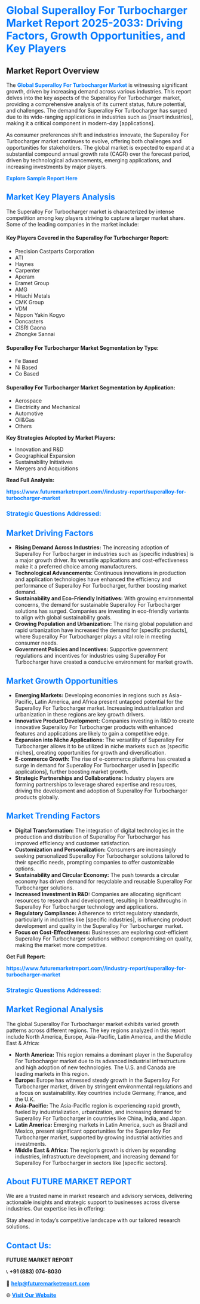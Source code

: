<h1 style="color: #007BFF;">Global Superalloy For Turbocharger Market Report 2025-2033: Driving Factors, Growth Opportunities, and Key Players</h1>

<section id="overview">
<h2>Market Report Overview</h2>
<p>The <a href="https://www.futuremarketreport.com//industry-report/superalloy-for-turbocharger-market" style="color: #007BFF; text-decoration: none;"><strong>Global Superalloy For Turbocharger Market</strong></a> is witnessing significant growth, driven by increasing demand across various industries. This report delves into the key aspects of the Superalloy For Turbocharger market, providing a comprehensive analysis of its current status, future potential, and challenges. The demand for Superalloy For Turbocharger has surged due to its wide-ranging applications in industries such as [insert industries], making it a critical component in modern-day [applications].</p>
<p>As consumer preferences shift and industries innovate, the Superalloy For Turbocharger market continues to evolve, offering both challenges and opportunities for stakeholders. The global market is expected to expand at a substantial compound annual growth rate (CAGR) over the forecast period, driven by technological advancements, emerging applications, and increasing investments by major players.</p>
</section>

<section id="overview">
<p><a href="https://www.futuremarketreport.com//request-sample/reportId=55389" style="color: #007BFF; text-decoration: none;"><strong>Explore Sample Report Here</strong></a></p>
</section>

<section id="key-players">
<h2 style="color: #007BFF;">Market Key Players Analysis</h2>
<p>The Superalloy For Turbocharger market is characterized by intense competition among key players striving to capture a larger market share. Some of the leading companies in the market include:</p>
<h4>Key Players Covered in the Superalloy For Turbocharger Report:</h4>
<ul><li>Precision Castparts Corporation</li><li>ATI</li><li>Haynes</li><li>Carpenter</li><li>Aperam</li><li>Eramet Group</li><li>AMG</li><li>Hitachi Metals</li><li>CMK Group</li><li>VDM</li><li>Nippon Yakin Kogyo</li><li>Doncasters</li><li>CISRI Gaona</li><li>Zhongke Sannai</li></ul>
<h4>Superalloy For Turbocharger Market Segmentation by Type:</h4>
<ul><li>Fe Based</li><li>Ni Based</li><li>Co Based</li></ul>

<h4>Superalloy For Turbocharger Market Segmentation by Application:</h4>
<ul><li>Aerospace</li><li>Electricity and Mechanical</li><li>Automotive</li><li>Oil&amp;Gas</li><li>Others</li></ul>
<p><strong>Key Strategies Adopted by Market Players:</strong></p>
<ul>
<li>Innovation and R&D</li>
<li>Geographical Expansion</li>
<li>Sustainability Initiatives</li>
<li>Mergers and Acquisitions</li>
</ul>
</section>

<section>
<p><strong>Read Full Analysis: </strong></p><a href="https://www.futuremarketreport.com//industry-report/superalloy-for-turbocharger-market" style="color: #007BFF; text-decoration: none;"><strong>https://www.futuremarketreport.com//industry-report/superalloy-for-turbocharger-market</strong></a>
<h3 style="color: #007BFF;">Strategic Questions Addressed:</h3>
</section>

<section id="driving-factors">
<h2 style="color: #007BFF;">Market Driving Factors</h2>
<ul>
<li><strong>Rising Demand Across Industries:</strong> The increasing adoption of Superalloy For Turbocharger in industries such as [specific industries] is a major growth driver. Its versatile applications and cost-effectiveness make it a preferred choice among manufacturers.</li>
<li><strong>Technological Advancements:</strong> Continuous innovations in production and application technologies have enhanced the efficiency and performance of Superalloy For Turbocharger, further boosting market demand.</li>
<li><strong>Sustainability and Eco-Friendly Initiatives:</strong> With growing environmental concerns, the demand for sustainable Superalloy For Turbocharger solutions has surged. Companies are investing in eco-friendly variants to align with global sustainability goals.</li>
<li><strong>Growing Population and Urbanization:</strong> The rising global population and rapid urbanization have increased the demand for [specific products], where Superalloy For Turbocharger plays a vital role in meeting consumer needs.</li>
<li><strong>Government Policies and Incentives:</strong> Supportive government regulations and incentives for industries using Superalloy For Turbocharger have created a conducive environment for market growth.</li>
</ul>
</section>

<section id="growth-opportunities">
<h2 style="color: #007BFF;">Market Growth Opportunities</h2>
<ul>
<li><strong>Emerging Markets:</strong> Developing economies in regions such as Asia-Pacific, Latin America, and Africa present untapped potential for the Superalloy For Turbocharger market. Increasing industrialization and urbanization in these regions are key growth drivers.</li>
<li><strong>Innovative Product Development:</strong> Companies investing in R&D to create innovative Superalloy For Turbocharger products with enhanced features and applications are likely to gain a competitive edge.</li>
<li><strong>Expansion into Niche Applications:</strong> The versatility of Superalloy For Turbocharger allows it to be utilized in niche markets such as [specific niches], creating opportunities for growth and diversification.</li>
<li><strong>E-commerce Growth:</strong> The rise of e-commerce platforms has created a surge in demand for Superalloy For Turbocharger used in [specific applications], further boosting market growth.</li>
<li><strong>Strategic Partnerships and Collaborations:</strong> Industry players are forming partnerships to leverage shared expertise and resources, driving the development and adoption of Superalloy For Turbocharger products globally.</li>
</ul>
</section>

<section id="trending-factors">
<h2 style="color: #007BFF;">Market Trending Factors</h2>
<ul>
<li><strong>Digital Transformation:</strong> The integration of digital technologies in the production and distribution of Superalloy For Turbocharger has improved efficiency and customer satisfaction.</li>
<li><strong>Customization and Personalization:</strong> Consumers are increasingly seeking personalized Superalloy For Turbocharger solutions tailored to their specific needs, prompting companies to offer customizable options.</li>
<li><strong>Sustainability and Circular Economy:</strong> The push towards a circular economy has driven demand for recyclable and reusable Superalloy For Turbocharger solutions.</li>
<li><strong>Increased Investment in R&D:</strong> Companies are allocating significant resources to research and development, resulting in breakthroughs in Superalloy For Turbocharger technology and applications.</li>
<li><strong>Regulatory Compliance:</strong> Adherence to strict regulatory standards, particularly in industries like [specific industries], is influencing product development and quality in the Superalloy For Turbocharger market.</li>
<li><strong>Focus on Cost-Effectiveness:</strong> Businesses are exploring cost-efficient Superalloy For Turbocharger solutions without compromising on quality, making the market more competitive.</li>
</ul>
</section>

<section>
<p><strong>Get Full Report: </strong></p><a href="https://www.futuremarketreport.com//industry-report/superalloy-for-turbocharger-market" style="color: #007BFF; text-decoration: none;"><strong>https://www.futuremarketreport.com//industry-report/superalloy-for-turbocharger-market</strong></a>
<h3 style="color: #007BFF;">Strategic Questions Addressed:</h3>
</section>


<section id="regional-analysis">
<h2 style="color: #007BFF;">Market Regional Analysis</h2>
<p>The global Superalloy For Turbocharger market exhibits varied growth patterns across different regions. The key regions analyzed in this report include North America, Europe, Asia-Pacific, Latin America, and the Middle East & Africa:</p>
<ul>
<li><strong>North America:</strong> This region remains a dominant player in the Superalloy For Turbocharger market due to its advanced industrial infrastructure and high adoption of new technologies. The U.S. and Canada are leading markets in this region.</li>
<li><strong>Europe:</strong> Europe has witnessed steady growth in the Superalloy For Turbocharger market, driven by stringent environmental regulations and a focus on sustainability. Key countries include Germany, France, and the U.K.</li>
<li><strong>Asia-Pacific:</strong> The Asia-Pacific region is experiencing rapid growth, fueled by industrialization, urbanization, and increasing demand for Superalloy For Turbocharger in countries like China, India, and Japan.</li>
<li><strong>Latin America:</strong> Emerging markets in Latin America, such as Brazil and Mexico, present significant opportunities for the Superalloy For Turbocharger market, supported by growing industrial activities and investments.</li>
<li><strong>Middle East & Africa:</strong> The region’s growth is driven by expanding industries, infrastructure development, and increasing demand for Superalloy For Turbocharger in sectors like [specific sectors].</li>
</ul>
</section>

<footer>
<h2 style="color: #007BFF;">About FUTURE MARKET REPORT</h2>
<p>We are a trusted name in market research and advisory services, delivering actionable insights and strategic support to businesses across diverse industries. Our expertise lies in offering:</p>

<p>Stay ahead in today’s competitive landscape with our tailored research solutions.</p>

<h2 style="color: #007BFF;">Contact Us:</h2>
<p><strong>FUTURE MARKET REPORT</strong></p>
<p>📞 <strong>+91 (883) 074-8030</strong></p>
<p>📧 <strong><a href="mailto:help@futuremarketreport.com" style="color: #007BFF;">help@futuremarketreport.com</a></strong></p>
<p>🌐 <strong><a href="https://www.futuremarketreport.com/" style="color: #007BFF;">Visit Our Website</a></strong></p>
</footer>